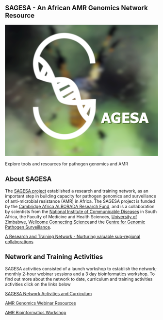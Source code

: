 ## SAGESA - An African AMR Genomics Network Resource
![SAGESA logo](logos/SAGESA.png)

Explore tools and resources for pathogen genomics and AMR

## About SAGESA

The [SAGESA project](https://sagesa.africa) established a research and training network, as an important step in building capacity for pathogen genomics and surveillance of anti-microbial resistance (AMR) in Africa. The SAGESA project is funded by the [Cambridge Africa ALBORADA Research Fund](https://www.cambridge-africa.cam.ac.uk/initiatives/the-alborada-research-fund/), and is a collaboration by scientists from the [National Institute of Communicable Diseases](https://www.nicd.ac.za) in South Africa, the Faculty of Medicine and Health Sciences, [University of Zimbabwe](http://www.uz.ac.zw/index.php/university-departments), [Wellcome Connecting Science](https://coursesandconferences.wellcomeconnectingscience.org)and the [Centre for Genomic Pathogen Surveillance](https://www.pathogensurveillance.net).    

[A Research and Training Network - Nurturing valuable sub-regional collaborations](https://coursesandconferences.wellcomeconnectingscience.org/news_item/sagesa-a-training-and-research-network-to-develop-capacity-for-genomic-surveillance-of-amr)


## Network and Training Activities
SAGESA activities consisted of a launch workshop to establish the network; monthly 2-hour webinar sessions and a 3 day bioinformatics workshop. To find out more about the network to date, curriculum and training activities activities click on the links below  

[SAGESA Network Activities and Curriculum](https://github.com/WCSCourses/SAGESA-AMR-Genomics-Network/blob/main/SAGESA%20Network%20and%20Training%20Activities.pdf)   

[AMR Genomics Webinar Resources](webinars.md)

[AMR Bioinformatics Workshop](https://wcscourses.github.io/AMR-Bio-Africa-2022/)

